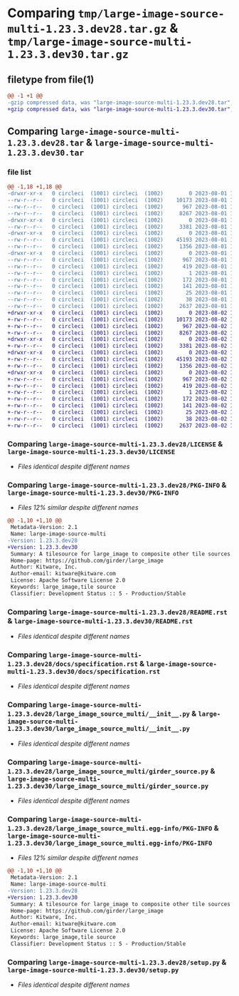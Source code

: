 # Comparing `tmp/large-image-source-multi-1.23.3.dev28.tar.gz` & `tmp/large-image-source-multi-1.23.3.dev30.tar.gz`

## filetype from file(1)

```diff
@@ -1 +1 @@
-gzip compressed data, was "large-image-source-multi-1.23.3.dev28.tar", last modified: Tue Aug  1 17:18:05 2023, max compression
+gzip compressed data, was "large-image-source-multi-1.23.3.dev30.tar", last modified: Wed Aug  2 12:53:00 2023, max compression
```

## Comparing `large-image-source-multi-1.23.3.dev28.tar` & `large-image-source-multi-1.23.3.dev30.tar`

### file list

```diff
@@ -1,18 +1,18 @@
-drwxr-xr-x   0 circleci  (1001) circleci  (1002)        0 2023-08-01 17:18:05.205358 large-image-source-multi-1.23.3.dev28/
--rw-r--r--   0 circleci  (1001) circleci  (1002)    10173 2023-08-01 17:18:04.000000 large-image-source-multi-1.23.3.dev28/LICENSE
--rw-r--r--   0 circleci  (1001) circleci  (1002)      967 2023-08-01 17:18:05.205358 large-image-source-multi-1.23.3.dev28/PKG-INFO
--rw-r--r--   0 circleci  (1001) circleci  (1002)     8267 2023-08-01 17:18:04.000000 large-image-source-multi-1.23.3.dev28/README.rst
-drwxr-xr-x   0 circleci  (1001) circleci  (1002)        0 2023-08-01 17:18:05.205358 large-image-source-multi-1.23.3.dev28/docs/
--rw-r--r--   0 circleci  (1001) circleci  (1002)     3381 2023-08-01 17:17:02.000000 large-image-source-multi-1.23.3.dev28/docs/specification.rst
-drwxr-xr-x   0 circleci  (1001) circleci  (1002)        0 2023-08-01 17:18:05.205358 large-image-source-multi-1.23.3.dev28/large_image_source_multi/
--rw-r--r--   0 circleci  (1001) circleci  (1002)    45193 2023-08-01 17:17:02.000000 large-image-source-multi-1.23.3.dev28/large_image_source_multi/__init__.py
--rw-r--r--   0 circleci  (1001) circleci  (1002)     1356 2023-08-01 17:17:02.000000 large-image-source-multi-1.23.3.dev28/large_image_source_multi/girder_source.py
-drwxr-xr-x   0 circleci  (1001) circleci  (1002)        0 2023-08-01 17:18:05.205358 large-image-source-multi-1.23.3.dev28/large_image_source_multi.egg-info/
--rw-r--r--   0 circleci  (1001) circleci  (1002)      967 2023-08-01 17:18:05.000000 large-image-source-multi-1.23.3.dev28/large_image_source_multi.egg-info/PKG-INFO
--rw-r--r--   0 circleci  (1001) circleci  (1002)      419 2023-08-01 17:18:05.000000 large-image-source-multi-1.23.3.dev28/large_image_source_multi.egg-info/SOURCES.txt
--rw-r--r--   0 circleci  (1001) circleci  (1002)        1 2023-08-01 17:18:05.000000 large-image-source-multi-1.23.3.dev28/large_image_source_multi.egg-info/dependency_links.txt
--rw-r--r--   0 circleci  (1001) circleci  (1002)      172 2023-08-01 17:18:05.000000 large-image-source-multi-1.23.3.dev28/large_image_source_multi.egg-info/entry_points.txt
--rw-r--r--   0 circleci  (1001) circleci  (1002)      141 2023-08-01 17:18:05.000000 large-image-source-multi-1.23.3.dev28/large_image_source_multi.egg-info/requires.txt
--rw-r--r--   0 circleci  (1001) circleci  (1002)       25 2023-08-01 17:18:05.000000 large-image-source-multi-1.23.3.dev28/large_image_source_multi.egg-info/top_level.txt
--rw-r--r--   0 circleci  (1001) circleci  (1002)       38 2023-08-01 17:18:05.205358 large-image-source-multi-1.23.3.dev28/setup.cfg
--rw-r--r--   0 circleci  (1001) circleci  (1002)     2637 2023-08-01 17:17:02.000000 large-image-source-multi-1.23.3.dev28/setup.py
+drwxr-xr-x   0 circleci  (1001) circleci  (1002)        0 2023-08-02 12:53:00.966297 large-image-source-multi-1.23.3.dev30/
+-rw-r--r--   0 circleci  (1001) circleci  (1002)    10173 2023-08-02 12:53:00.000000 large-image-source-multi-1.23.3.dev30/LICENSE
+-rw-r--r--   0 circleci  (1001) circleci  (1002)      967 2023-08-02 12:53:00.966297 large-image-source-multi-1.23.3.dev30/PKG-INFO
+-rw-r--r--   0 circleci  (1001) circleci  (1002)     8267 2023-08-02 12:53:00.000000 large-image-source-multi-1.23.3.dev30/README.rst
+drwxr-xr-x   0 circleci  (1001) circleci  (1002)        0 2023-08-02 12:53:00.966297 large-image-source-multi-1.23.3.dev30/docs/
+-rw-r--r--   0 circleci  (1001) circleci  (1002)     3381 2023-08-02 12:51:59.000000 large-image-source-multi-1.23.3.dev30/docs/specification.rst
+drwxr-xr-x   0 circleci  (1001) circleci  (1002)        0 2023-08-02 12:53:00.966297 large-image-source-multi-1.23.3.dev30/large_image_source_multi/
+-rw-r--r--   0 circleci  (1001) circleci  (1002)    45193 2023-08-02 12:51:59.000000 large-image-source-multi-1.23.3.dev30/large_image_source_multi/__init__.py
+-rw-r--r--   0 circleci  (1001) circleci  (1002)     1356 2023-08-02 12:51:59.000000 large-image-source-multi-1.23.3.dev30/large_image_source_multi/girder_source.py
+drwxr-xr-x   0 circleci  (1001) circleci  (1002)        0 2023-08-02 12:53:00.966297 large-image-source-multi-1.23.3.dev30/large_image_source_multi.egg-info/
+-rw-r--r--   0 circleci  (1001) circleci  (1002)      967 2023-08-02 12:53:00.000000 large-image-source-multi-1.23.3.dev30/large_image_source_multi.egg-info/PKG-INFO
+-rw-r--r--   0 circleci  (1001) circleci  (1002)      419 2023-08-02 12:53:00.000000 large-image-source-multi-1.23.3.dev30/large_image_source_multi.egg-info/SOURCES.txt
+-rw-r--r--   0 circleci  (1001) circleci  (1002)        1 2023-08-02 12:53:00.000000 large-image-source-multi-1.23.3.dev30/large_image_source_multi.egg-info/dependency_links.txt
+-rw-r--r--   0 circleci  (1001) circleci  (1002)      172 2023-08-02 12:53:00.000000 large-image-source-multi-1.23.3.dev30/large_image_source_multi.egg-info/entry_points.txt
+-rw-r--r--   0 circleci  (1001) circleci  (1002)      141 2023-08-02 12:53:00.000000 large-image-source-multi-1.23.3.dev30/large_image_source_multi.egg-info/requires.txt
+-rw-r--r--   0 circleci  (1001) circleci  (1002)       25 2023-08-02 12:53:00.000000 large-image-source-multi-1.23.3.dev30/large_image_source_multi.egg-info/top_level.txt
+-rw-r--r--   0 circleci  (1001) circleci  (1002)       38 2023-08-02 12:53:00.966297 large-image-source-multi-1.23.3.dev30/setup.cfg
+-rw-r--r--   0 circleci  (1001) circleci  (1002)     2637 2023-08-02 12:51:59.000000 large-image-source-multi-1.23.3.dev30/setup.py
```

### Comparing `large-image-source-multi-1.23.3.dev28/LICENSE` & `large-image-source-multi-1.23.3.dev30/LICENSE`

 * *Files identical despite different names*

### Comparing `large-image-source-multi-1.23.3.dev28/PKG-INFO` & `large-image-source-multi-1.23.3.dev30/PKG-INFO`

 * *Files 12% similar despite different names*

```diff
@@ -1,10 +1,10 @@
 Metadata-Version: 2.1
 Name: large-image-source-multi
-Version: 1.23.3.dev28
+Version: 1.23.3.dev30
 Summary: A tilesource for large_image to composite other tile sources
 Home-page: https://github.com/girder/large_image
 Author: Kitware, Inc.
 Author-email: kitware@kitware.com
 License: Apache Software License 2.0
 Keywords: large_image,tile source
 Classifier: Development Status :: 5 - Production/Stable
```

### Comparing `large-image-source-multi-1.23.3.dev28/README.rst` & `large-image-source-multi-1.23.3.dev30/README.rst`

 * *Files identical despite different names*

### Comparing `large-image-source-multi-1.23.3.dev28/docs/specification.rst` & `large-image-source-multi-1.23.3.dev30/docs/specification.rst`

 * *Files identical despite different names*

### Comparing `large-image-source-multi-1.23.3.dev28/large_image_source_multi/__init__.py` & `large-image-source-multi-1.23.3.dev30/large_image_source_multi/__init__.py`

 * *Files identical despite different names*

### Comparing `large-image-source-multi-1.23.3.dev28/large_image_source_multi/girder_source.py` & `large-image-source-multi-1.23.3.dev30/large_image_source_multi/girder_source.py`

 * *Files identical despite different names*

### Comparing `large-image-source-multi-1.23.3.dev28/large_image_source_multi.egg-info/PKG-INFO` & `large-image-source-multi-1.23.3.dev30/large_image_source_multi.egg-info/PKG-INFO`

 * *Files 12% similar despite different names*

```diff
@@ -1,10 +1,10 @@
 Metadata-Version: 2.1
 Name: large-image-source-multi
-Version: 1.23.3.dev28
+Version: 1.23.3.dev30
 Summary: A tilesource for large_image to composite other tile sources
 Home-page: https://github.com/girder/large_image
 Author: Kitware, Inc.
 Author-email: kitware@kitware.com
 License: Apache Software License 2.0
 Keywords: large_image,tile source
 Classifier: Development Status :: 5 - Production/Stable
```

### Comparing `large-image-source-multi-1.23.3.dev28/setup.py` & `large-image-source-multi-1.23.3.dev30/setup.py`

 * *Files identical despite different names*

